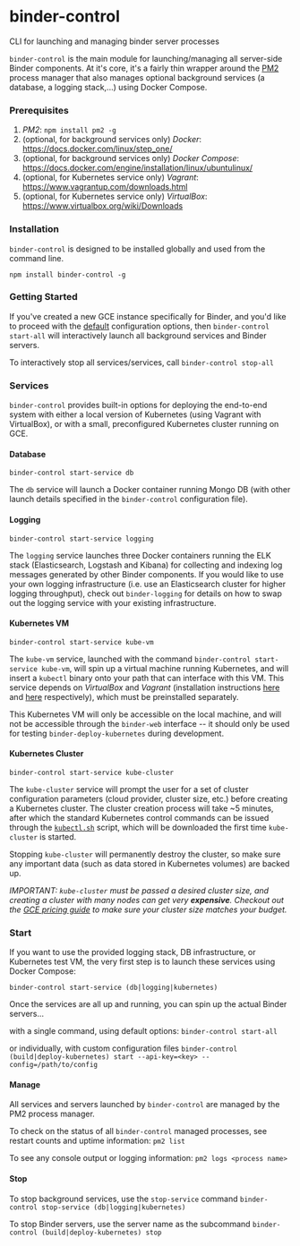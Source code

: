 # binder-control
CLI for launching and managing binder server processes

`binder-control` is the main module for launching/managing all server-side Binder components. At
it's core, it's a fairly thin wrapper around the [PM2](https://github.com/Unitech/pm2)
process manager that also manages optional background services (a database, a logging stack,...)
using Docker Compose.

### Prerequisites
 1. _PM2_: `npm install pm2 -g`
 2. (optional, for background services only) _Docker_: https://docs.docker.com/linux/step_one/
 3. (optional, for background services only) _Docker Compose_: https://docs.docker.com/engine/installation/linux/ubuntulinux/
 4. (optional, for Kubernetes service only) _Vagrant_: https://www.vagrantup.com/downloads.html
 5. (optional, for Kubernetes service only) _VirtualBox_: https://www.virtualbox.org/wiki/Downloads

### Installation
`binder-control` is designed to be installed globally and used from the command line.

`npm install binder-control -g`

### Getting Started

If you've created a new GCE instance specifically for Binder, and you'd like to proceed with the [default](conf/example.conf) configuration options, then `binder-control start-all` will
interactively launch all background services and Binder servers.

To interactively stop all services/services, call `binder-control stop-all`

### Services
`binder-control` provides built-in options for deploying the end-to-end system with either a local
version of Kubernetes (using Vagrant with VirtualBox), or with a small, preconfigured Kubernetes
cluster running on GCE.

#### Database

`binder-control start-service db`

The `db` service will launch a Docker container running Mongo DB (with other launch details
specified in the `binder-control` configuration file).

#### Logging

`binder-control start-service logging`

The `logging` service launches three Docker containers running the ELK stack (Elasticsearch,
Logstash and Kibana) for collecting and indexing log messages generated by other Binder components.
If you would like to use your own logging infrastructure (i.e. use an Elasticsearch cluster for
higher logging throughput), check out `binder-logging` for details on how to swap out the logging
service with your existing infrastructure.

#### Kubernetes VM

`binder-control start-service kube-vm`

The `kube-vm` service, launched with the command `binder-control start-service kube-vm`,
will spin up a virtual machine running Kubernetes, and will insert a `kubectl` binary onto your
path that can interface with this VM. This service depends on *VirtualBox* and *Vagrant*
(installation instructions [here](https://www.virtualbox.org/wiki/Linux_Downloads) and
[here](https://www.vagrantup.com/docs/installation/) respectively), which must be preinstalled
separately.

This Kubernetes VM will only be accessible on the local machine, and will not be accessible through
the `binder-web` interface -- it should only be used for testing `binder-deploy-kubernetes` during
development.

#### Kubernetes Cluster

`binder-control start-service kube-cluster`

The `kube-cluster` service will prompt the user for a set of cluster configuration parameters
(cloud provider, cluster size, etc.) before creating a Kubernetes cluster. The cluster creation 
process will take ~5 minutes, after which the standard Kubernetes control commands can be issued
through the [`kubectl.sh`](services/kube-cluster/kubernetes/cluster/kubectl.sh) script, which will
be downloaded the first time `kube-cluster` is started.

Stopping `kube-cluster` will permanently destroy the cluster, so make sure any important data (such
as data stored in Kubernetes volumes) are backed up.

_IMPORTANT: `kube-cluster` must be passed a desired cluster size, and creating a cluster with many nodes
can get very **expensive**. Checkout out the [GCE pricing guide](https://cloud.google.com/compute/pricing)
to make sure your cluster size matches your budget._


### Start

If you want to use the provided logging stack, DB infrastructure, or Kubernetes test VM, the very
first step is to launch these services using Docker Compose:

`binder-control start-service (db|logging|kubernetes)`

Once the services are all up and running, you can spin up the actual Binder servers...

with a single command, using default options:
`binder-control start-all`

or individually, with custom configuration files
`binder-control (build|deploy-kubernetes) start --api-key=<key> --config=/path/to/config`

#### Manage

All services and servers launched by `binder-control` are managed by the PM2 process manager.

To check on the status of all `binder-control` managed processes, see restart counts and uptime
information:
`pm2 list`

To see any console output or logging information:
`pm2 logs <process name>`

#### Stop

To stop background services, use the `stop-service` command
`binder-control stop-service (db|logging|kubernetes)`

To stop Binder servers, use the server name as the subcommand
`binder-control (build|deploy-kubernetes) stop`
